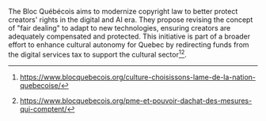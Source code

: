 The Bloc Québécois aims to modernize copyright law to better protect creators' rights in the digital and AI era. They propose revising the concept of "fair dealing" to adapt to new technologies, ensuring creators are adequately compensated and protected. This initiative is part of a broader effort to enhance cultural autonomy for Quebec by redirecting funds from the digital services tax to support the cultural sector[^1][^2].

[^1]: https://www.blocquebecois.org/culture-choisissons-lame-de-la-nation-quebecoise/
[^2]: https://www.blocquebecois.org/pme-et-pouvoir-dachat-des-mesures-qui-comptent/

